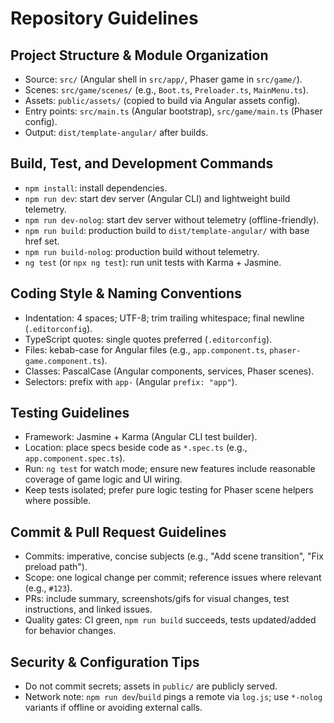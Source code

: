 # Repository Guidelines

## Project Structure & Module Organization
- Source: `src/` (Angular shell in `src/app/`, Phaser game in `src/game/`).
- Scenes: `src/game/scenes/` (e.g., `Boot.ts`, `Preloader.ts`, `MainMenu.ts`).
- Assets: `public/assets/` (copied to build via Angular assets config).
- Entry points: `src/main.ts` (Angular bootstrap), `src/game/main.ts` (Phaser config).
- Output: `dist/template-angular/` after builds.

## Build, Test, and Development Commands
- `npm install`: install dependencies.
- `npm run dev`: start dev server (Angular CLI) and lightweight build telemetry.
- `npm run dev-nolog`: start dev server without telemetry (offline-friendly).
- `npm run build`: production build to `dist/template-angular/` with base href set.
- `npm run build-nolog`: production build without telemetry.
- `ng test` (or `npx ng test`): run unit tests with Karma + Jasmine.

## Coding Style & Naming Conventions
- Indentation: 4 spaces; UTF-8; trim trailing whitespace; final newline (`.editorconfig`).
- TypeScript quotes: single quotes preferred (`.editorconfig`).
- Files: kebab-case for Angular files (e.g., `app.component.ts`, `phaser-game.component.ts`).
- Classes: PascalCase (Angular components, services, Phaser scenes).
- Selectors: prefix with `app-` (Angular `prefix: "app"`).

## Testing Guidelines
- Framework: Jasmine + Karma (Angular CLI test builder).
- Location: place specs beside code as `*.spec.ts` (e.g., `app.component.spec.ts`).
- Run: `ng test` for watch mode; ensure new features include reasonable coverage of game logic and UI wiring.
- Keep tests isolated; prefer pure logic testing for Phaser scene helpers where possible.

## Commit & Pull Request Guidelines
- Commits: imperative, concise subjects (e.g., "Add scene transition", "Fix preload path").
- Scope: one logical change per commit; reference issues where relevant (e.g., `#123`).
- PRs: include summary, screenshots/gifs for visual changes, test instructions, and linked issues.
- Quality gates: CI green, `npm run build` succeeds, tests updated/added for behavior changes.

## Security & Configuration Tips
- Do not commit secrets; assets in `public/` are publicly served.
- Network note: `npm run dev`/`build` pings a remote via `log.js`; use `*-nolog` variants if offline or avoiding external calls.
